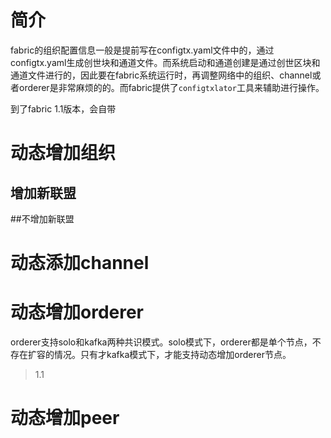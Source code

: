 # 简介

fabric的组织配置信息一般是提前写在configtx.yaml文件中的，通过configtx.yaml生成创世块和通道文件。而系统启动和通道创建是通过创世区块和通道文件进行的，因此要在fabric系统运行时，再调整网络中的组织、channel或者orderer是非常麻烦的的。而fabric提供了`configtxlator`工具来辅助进行操作。

到了fabric 1.1版本，会自带

# 动态增加组织

## 增加新联盟

##不增加新联盟

# 动态添加channel



# 动态增加orderer

orderer支持solo和kafka两种共识模式。solo模式下，orderer都是单个节点，不存在扩容的情况。只有才kafka模式下，才能支持动态增加orderer节点。

> 1.1

# 动态增加peer

